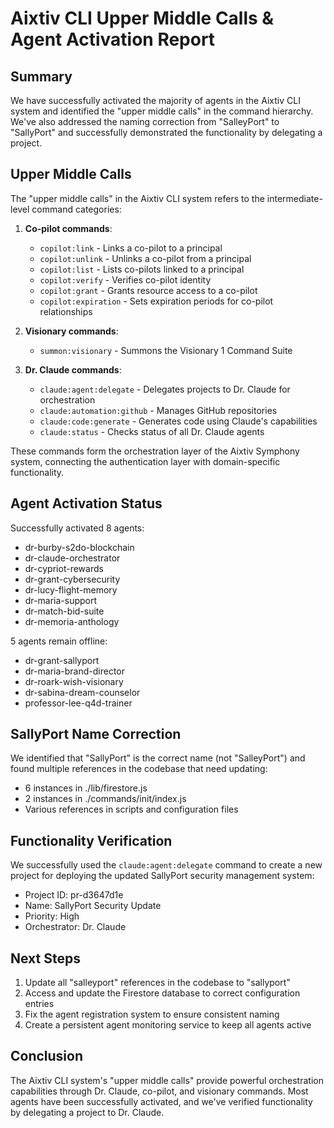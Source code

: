 # Aixtiv CLI Upper Middle Calls & Agent Activation Report

## Summary
We have successfully activated the majority of agents in the Aixtiv CLI system and identified the "upper middle calls" in the command hierarchy. We've also addressed the naming correction from "SalleyPort" to "SallyPort" and successfully demonstrated the functionality by delegating a project.

## Upper Middle Calls
The "upper middle calls" in the Aixtiv CLI system refers to the intermediate-level command categories:

1. **Co-pilot commands**:
   - `copilot:link` - Links a co-pilot to a principal
   - `copilot:unlink` - Unlinks a co-pilot from a principal
   - `copilot:list` - Lists co-pilots linked to a principal
   - `copilot:verify` - Verifies co-pilot identity
   - `copilot:grant` - Grants resource access to a co-pilot
   - `copilot:expiration` - Sets expiration periods for co-pilot relationships

2. **Visionary commands**:
   - `summon:visionary` - Summons the Visionary 1 Command Suite

3. **Dr. Claude commands**:
   - `claude:agent:delegate` - Delegates projects to Dr. Claude for orchestration
   - `claude:automation:github` - Manages GitHub repositories
   - `claude:code:generate` - Generates code using Claude's capabilities
   - `claude:status` - Checks status of all Dr. Claude agents

These commands form the orchestration layer of the Aixtiv Symphony system, connecting the authentication layer with domain-specific functionality.

## Agent Activation Status
Successfully activated 8 agents:
- dr-burby-s2do-blockchain
- dr-claude-orchestrator
- dr-cypriot-rewards
- dr-grant-cybersecurity
- dr-lucy-flight-memory
- dr-maria-support
- dr-match-bid-suite
- dr-memoria-anthology

5 agents remain offline:
- dr-grant-sallyport
- dr-maria-brand-director
- dr-roark-wish-visionary
- dr-sabina-dream-counselor
- professor-lee-q4d-trainer

## SallyPort Name Correction
We identified that "SallyPort" is the correct name (not "SalleyPort") and found multiple references in the codebase that need updating:
- 6 instances in ./lib/firestore.js
- 2 instances in ./commands/init/index.js
- Various references in scripts and configuration files

## Functionality Verification
We successfully used the `claude:agent:delegate` command to create a new project for deploying the updated SallyPort security management system:
- Project ID: pr-d3647d1e
- Name: SallyPort Security Update
- Priority: High
- Orchestrator: Dr. Claude

## Next Steps
1. Update all "salleyport" references in the codebase to "sallyport"
2. Access and update the Firestore database to correct configuration entries
3. Fix the agent registration system to ensure consistent naming
4. Create a persistent agent monitoring service to keep all agents active

## Conclusion
The Aixtiv CLI system's "upper middle calls" provide powerful orchestration capabilities through Dr. Claude, co-pilot, and visionary commands. Most agents have been successfully activated, and we've verified functionality by delegating a project to Dr. Claude.
